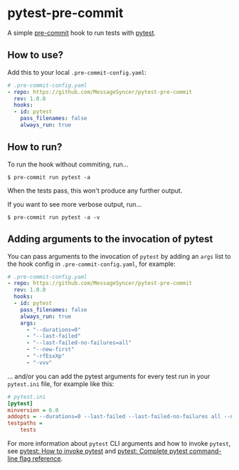# pytest-pre-commit

A simple [pre-commit](https://pre-commit.com/) hook to run tests with [pytest](https://docs.pytest.org/).


## How to use?

Add this to your local `.pre-commit-config.yaml`:

```yaml
# .pre-commit-config.yaml
- repo: https://github.com/MessageSyncer/pytest-pre-commit
  rev: 1.0.0
  hooks:
  - id: pytest
    pass_filenames: false
    always_run: true
```

## How to run?

To run the hook without commiting, run...

```$ pre-commit run pytest -a```

When the tests pass, this won't produce any further output.

If you want to see more verbose output, run...

```$ pre-commit run pytest -a -v```


## Adding arguments to the invocation of pytest

You can pass arguments to the invocation of `pytest` by adding an `args` list to the hook config in `.pre-commit-config.yaml`, for example:

```yaml
# .pre-commit-config.yaml
- repo: https://github.com/MessageSyncer/pytest-pre-commit
  rev: 1.0.0
  hooks:
  - id: pytest
    pass_filenames: false
    always_run: true
    args:
      - "--durations=0"
      - "--last-failed"
      - "--last-failed-no-failures=all"
      - "--new-first"
      - "-rfEsxXp"
      - "-vvv"
```

... and/or you can add the pytest arguments for every test run in your `pytest.ini` file, for example like this:

```ini
# pytest.ini
[pytest]
minversion = 6.0
addopts = --durations=0 --last-failed --last-failed-no-failures all --new-first -rfEsxXp -vvv
testpaths =
    tests
```

For more information about `pytest` CLI arguments and how to invoke `pytest`, see [pytest: How to invoke pytest](https://docs.pytest.org/en/latest/how-to/usage.html) and [pytest: Complete pytest command-line flag reference](https://docs.pytest.org/en/latest/reference/reference.html#command-line-flags).





